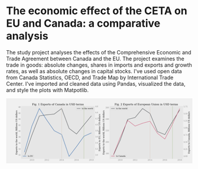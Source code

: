 # The economic effect of the CETA on EU and Canada: a comparative analysis

The study project analyses the effects of the Comprehensive Economic and Trade Agreement between Canada and the EU. 
The project examines the trade in goods: absolute changes, shares in imports and exports and growth rates, as well as absolute changes in capital stocks.
I've used open data from Canada Statistics, OECD, and Trade Map by International Trade Center. 
I've imported and cleaned data using Pandas, visualized the data, and style the plots with Matpotlib. 

![](exports.png)
